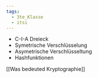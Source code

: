 ```yaml
---
tags:
  - 3te_Klasse
  - itsi
---
```

- C-I-A Dreieck 
- Symetrische Verschlüsselung 
- Asymetrische Verschlüsseltung 
- Hashfunktionen

[[Was bedeuted Kryptographie]]
